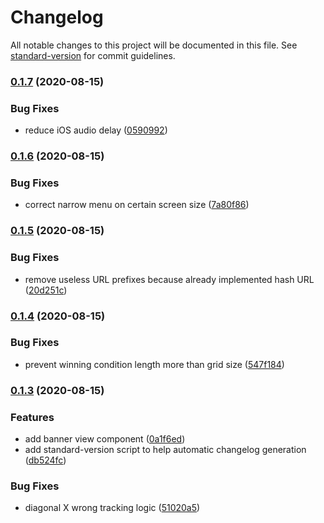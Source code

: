 # Changelog

All notable changes to this project will be documented in this file. See [standard-version](https://github.com/conventional-changelog/standard-version) for commit guidelines.

### [0.1.7](https://github.com/tonywei92/react-tictactoe/compare/v0.1.6...v0.1.7) (2020-08-15)


### Bug Fixes

* reduce iOS audio delay ([0590992](https://github.com/tonywei92/react-tictactoe/commit/0590992bc0995987235e322f225dfda22ef8ba2c))

### [0.1.6](https://github.com/tonywei92/react-tictactoe/compare/v0.1.5...v0.1.6) (2020-08-15)


### Bug Fixes

* correct narrow menu on certain screen size ([7a80f86](https://github.com/tonywei92/react-tictactoe/commit/7a80f86664d67ab857701994729a9608c7d163d8))

### [0.1.5](https://github.com/tonywei92/react-tictactoe/compare/v0.1.4...v0.1.5) (2020-08-15)


### Bug Fixes

* remove useless URL prefixes because already implemented hash URL ([20d251c](https://github.com/tonywei92/react-tictactoe/commit/20d251c9fbab448811f2e91152153ede4c2744f6))

### [0.1.4](https://github.com/tonywei92/react-tictactoe/compare/v0.1.3...v0.1.4) (2020-08-15)


### Bug Fixes

* prevent winning condition length more than grid size ([547f184](https://github.com/tonywei92/react-tictactoe/commit/547f1842418396d479a563d822a97100a6721913))

### [0.1.3](https://github.com/tonywei92/react-tictactoe/compare/v0.1.1...v0.1.3) (2020-08-15)


### Features

* add banner view component ([0a1f6ed](https://github.com/tonywei92/react-tictactoe/commit/0a1f6ed2c5cae735345af4af361b04c92a2f872e))
* add standard-version script to help automatic changelog generation ([db524fc](https://github.com/tonywei92/react-tictactoe/commit/db524fcffd7228552f6f0a67a5e065ff9383fdb4))


### Bug Fixes

* diagonal X wrong tracking logic ([51020a5](https://github.com/tonywei92/react-tictactoe/commit/51020a5b5d47892e8a3406f071913ebe69675c21))
